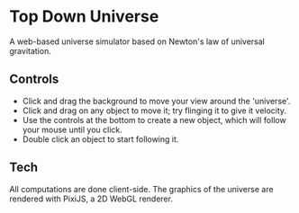# Top Down Universe

A web-based universe simulator based on Newton's law of universal gravitation.

## Controls

- Click and drag the background to move your view around the 'universe'. 
- Click and drag on any object to move it; try flinging it to give it velocity.
- Use the controls at the bottom to create a new object, which will follow your mouse until you click.
- Double click an object to start following it.

## Tech

All computations are done client-side. The graphics of the universe are rendered with PixiJS, a 2D WebGL renderer.
